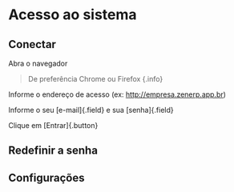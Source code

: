 # Acesso ao sistema

## Conectar

Abra o navegador

> De preferência Chrome ou Firefox
{.info}

Informe o endereço de acesso (ex: http://empresa.zenerp.app.br)

Informe o seu [e-mail]{.field} e sua [senha]{.field}

Clique em [Entrar]{.button}

## Redefinir a senha

## Configurações

